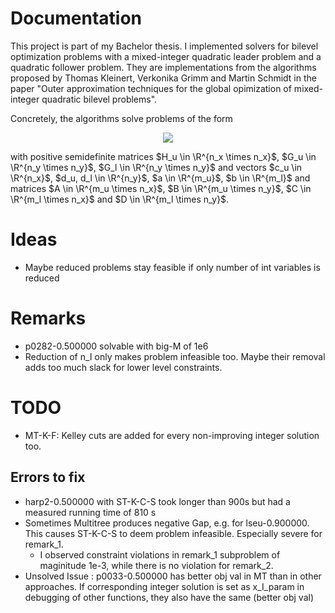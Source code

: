 # Documentation



This project is part of my Bachelor thesis. I implemented solvers for bilevel optimization problems with a mixed-integer quadratic leader problem and a quadratic follower problem. They are implementations from the algorithms proposed by Thomas Kleinert, Verkonika Grimm and Martin Schmidt in the paper "Outer approximation techniques for the global opimization of mixed-integer quadratic bilevel problems".

Concretely, the algorithms solve problems of the form

<!-- $$
\begin{split}
\min_{x,\bar{y}} \; & q_u(x,\bar{y}) = \frac{1}{2} x^\top H_u x + c_u^\top x
+ \frac{1}{2} \bar{y}^\top G_u \bar{y} + d_u^\top \bar{y}\\
s.t. \; & A x + B \bar{y} \geq a,\\
& x_i \in \mathbb{Z} \cap [x_i^-, x_i^+] \; \forall i \in I := \{1, ..., |I| \},\\
& x_i \in \mathbb{R} \; \forall i \in R := \{|I| + 1, ..., n_x \},\\
& \bar{y} \in \argmin_y \{q_l (y) = \frac{1}{2}y^\top G_l y + d_l^\top y : C x_I + Dy \geq b, y \in \mathbb{R}^{n_y}\}
\end{split}
$$ --> 

<div align="center"><img style="background: white;" src="https://render.githubusercontent.com/render/math?math=%5Cbegin%7Bsplit%7D%0A%5Cmin_%7Bx%2C%5Cbar%7By%7D%7D%20%5C%3B%20%26%20q_u(x%2C%5Cbar%7By%7D)%20%3D%20%5Cfrac%7B1%7D%7B2%7D%20x%5E%5Ctop%20H_u%20x%20%2B%20c_u%5E%5Ctop%20x%0A%2B%20%5Cfrac%7B1%7D%7B2%7D%20%5Cbar%7By%7D%5E%5Ctop%20G_u%20%5Cbar%7By%7D%20%2B%20d_u%5E%5Ctop%20%5Cbar%7By%7D%5C%5C%0As.t.%20%5C%3B%20%26%20A%20x%20%2B%20B%20%5Cbar%7By%7D%20%5Cgeq%20a%2C%5C%5C%0A%26%20x_i%20%5Cin%20%5Cmathbb%7BZ%7D%20%5Ccap%20%5Bx_i%5E-%2C%20x_i%5E%2B%5D%20%5C%3B%20%5Cforall%20i%20%5Cin%20I%20%3A%3D%20%5C%7B1%2C%20...%2C%20%7CI%7C%20%5C%7D%2C%5C%5C%0A%26%20x_i%20%5Cin%20%5Cmathbb%7BR%7D%20%5C%3B%20%5Cforall%20i%20%5Cin%20R%20%3A%3D%20%5C%7B%7CI%7C%20%2B%201%2C%20...%2C%20n_x%20%5C%7D%2C%5C%5C%0A%26%20%5Cbar%7By%7D%20%5Cin%20%5Cargmin_y%20%5C%7Bq_l%20(y)%20%3D%20%5Cfrac%7B1%7D%7B2%7Dy%5E%5Ctop%20G_l%20y%20%2B%20d_l%5E%5Ctop%20y%20%3A%20C%20x_I%20%2B%20Dy%20%5Cgeq%20b%2C%20y%20%5Cin%20%5Cmathbb%7BR%7D%5E%7Bn_y%7D%5C%7D%0A%5Cend%7Bsplit%7D"></div>

with positive semidefinite matrices $H_u \in \R^{n_x \times n_x}$, $G_u \in \R^{n_y \times n_y}$, $G_l \in \R^{n_y \times n_y}$ and vectors $c_u \in \R^{n_x}$, $d_u, d_l \in \R^{n_y}$, $a \in \R^{m_u}$, $b \in \R^{m_l}$ and matrices $A \in \R^{m_u \times n_x}$, $B \in \R^{m_u \times n_y}$, $C \in \R^{m_l \times n_x}$ and $D \in \R^{m_l \times n_y}$.

# Ideas

- Maybe reduced problems stay feasible if only number of int variables is reduced

# Remarks

- p0282-0.500000 solvable with big-M of 1e6
- Reduction of n_I only makes problem infeasible too. Maybe their removal adds too much slack for lower level constraints.

# TODO

- MT-K-F: Kelley cuts are added for every non-improving integer solution too.

## Errors to fix

- harp2-0.500000 with ST-K-C-S took longer than 900s but had a measured running time of 810 s
- Sometimes Multitree produces negative Gap, e.g. for lseu-0.900000. This causes ST-K-C-S to deem problem infeasible. Especially severe for remark_1.
    - I observed constraint violations in remark_1 subproblem of maginitude 1e-3, while there is no violation for remark_2.
- Unsolved Issue : p0033-0.500000 has better obj val in MT than in other approaches. If corresponding integer solution is set as x_I_param in debugging of other functions, they also have the same (better obj val)
